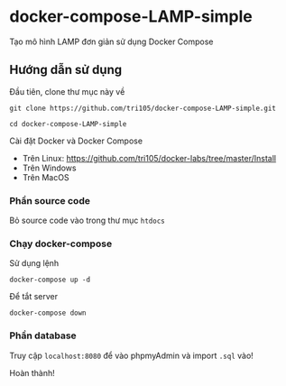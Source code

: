 # docker-compose-LAMP-simple

Tạo mô hình LAMP đơn giản sử dụng Docker Compose

## Hướng dẫn sử dụng

Đầu tiên, clone thư mục này về

```
git clone https://github.com/tri105/docker-compose-LAMP-simple.git

cd docker-compose-LAMP-simple
```

Cài đặt Docker và Docker Compose

- Trên Linux: https://github.com/tri105/docker-labs/tree/master/Install
- Trên Windows
- Trên MacOS

### Phần source code

Bỏ source code vào trong thư mục `htdocs`

### Chạy docker-compose

Sử dụng lệnh

```
docker-compose up -d
```

Để tắt server

```
docker-compose down
```

### Phần database

Truy cập `localhost:8080` để vào phpmyAdmin và import `.sql` vào!

Hoàn thành!
